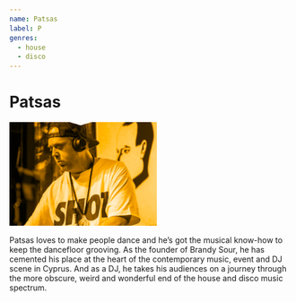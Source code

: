 ```yaml
---
name: Patsas
label: P
genres:
  - house
  - disco
---
```


# Patsas

![](./assets/images/_sample.png)

Patsas loves to make people dance and he’s got the musical know-how to keep the dancefloor grooving. As the founder of Brandy Sour, he has cemented his place at the heart of the contemporary music, event and DJ scene in Cyprus. And as a DJ, he takes his audiences on a journey through the more obscure, weird and wonderful end of the house and disco music spectrum.
